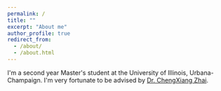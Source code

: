 ```yaml
---
permalink: /
title: ""
excerpt: "About me"
author_profile: true
redirect_from: 
  - /about/
  - /about.html
---
```


I'm a second year Master's student at the University of Illinois, Urbana-Champaign. I'm very fortunate to be advised by [Dr. ChengXiang Zhai](http://czhai.cs.illinois.edu/). 



